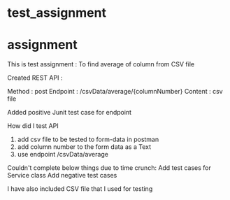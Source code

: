 # test_assignment

# assignment
This is test assignment : To find average of column from CSV file


Created REST API :

Method : post
Endpoint : /csvData/average/{columnNumber}
Content : csv file


Added positive Junit test case for endpoint

How did I test API
1) add csv file to be tested to form-data in postman
2) add column number to the form data as a Text
2) use endpoint /csvData/average

Couldn't complete below things due to time crunch:
  Add test cases for Service class
  Add negative test cases


I have also included CSV file that I used for testing
